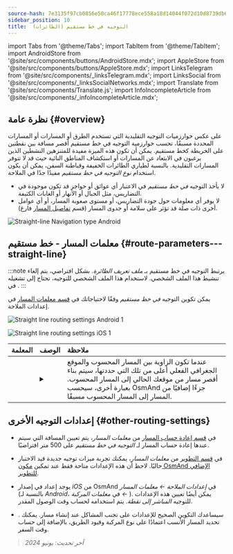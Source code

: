 ```yaml
---
source-hash: 7e3135f97cb0856e50ca46f17778ece558a18d14044f072d10d8739db6285192
sidebar_position: 10
title:  التوجيه في خط مستقيم (الطائرات)
---
```

import Tabs from '@theme/Tabs';
import TabItem from '@theme/TabItem';
import AndroidStore from '@site/src/components/buttons/AndroidStore.mdx';
import AppleStore from '@site/src/components/buttons/AppleStore.mdx';
import LinksTelegram from '@site/src/components/_linksTelegram.mdx';
import LinksSocial from '@site/src/components/_linksSocialNetworks.mdx';
import Translate from '@site/src/components/Translate.js';
import InfoIncompleteArticle from '@site/src/components/_infoIncompleteArticle.mdx';


<InfoIncompleteArticle/>


## نظرة عامة {#overview}

على عكس خوارزميات التوجيه التقليدية التي تستخدم الطرق أو المسارات أو المسارات المحددة مسبقًا، تحسب خوارزمية التوجيه في خط مستقيم أقصر مسافة بين نقطتين على الخريطة كخط مستقيم. يمكن أن تكون هذه الميزة مفيدة للمتنزهين النشطين الذين يرغبون في الابتعاد عن المسارات أو استكشاف المناطق النائية حيث قد لا تتوفر المسارات التقليدية. بالنسبة لطياري الطائرات الخفيفة وقباطنة السفن، يمكن أن يكون استخدام *نوع التوجيه في خط مستقيم* مفيدًا جدًا في الملاحة.

<!-- ![Straight line Navigation example Android 1](@site/static/img/navigation/routing/straight_line_routing_andr_1.png) ![Straight line Navigation example Android 1](@site/static/img/navigation/routing/straight_line_routing_andr_2.png) -->

- لا يأخذ التوجيه *في خط مستقيم* في الاعتبار أي عوائق أو حواجز قد تكون موجودة في التضاريس، مثل الجبال أو الأنهار أو الغابات الكثيفة.
- لا يوفر أي معلومات حول جودة التضاريس، أو مستوى صعوبة المسار، أو أي عوامل أخرى ذات صلة قد تؤثر على سلامة أو جدوى المسار (قسم [تفاصيل المسار](../setup/route-details.md) فارغ).

![Straight-line Navigation type Android](@site/static/img/navigation/routing/straight_line_routing_andr.png)


## معلمات المسار - خط مستقيم {#route-parameters---straight-line}

:::note
يرتبط التوجيه في خط مستقيم بـ *ملف تعريف الطائرة*. بشكل افتراضي، يتم إلغاء تنشيط هذا الملف الشخصي. لاستخدام هذا الملف الشخصي للتوجيه، تحتاج إلى تشغيله في *<Translate android="true" ids="shared_string_menu,shared_string_settings,application_profiles"/>*.
:::

يمكن تكوين التوجيه *في خط مستقيم* وفقًا لاحتياجاتك في [قسم معلمات المسار](../guidance/navigation-settings.md#route-parameters) في إعدادات الملاحة.

<Tabs groupId="operating-systems" queryString="operating-systems">

<TabItem value="android" label="أندرويد">

![Straight line routing settings Android 1](@site/static/img/navigation/routing/aircraft_routing_andr.png)

</TabItem>

<TabItem value="ios" label="iOS">

![Straight line routing settings iOS 1](@site/static/img/navigation/routing/straight_line_ios.png)

</TabItem>

</Tabs>

| المعلمة | الوصف | ملاحظة |
|:------------|:---------------|:---------------|
| *<Translate android="true" ids="recalc_angle_dialog_title"/>* | <details><summary> <Translate android="true" ids="recalc_angle_dialog_descr"/> </summary>![Straight line recalculation Android](@site/static/img/navigation/routing/straight_line_recalculation_andr.png) </details> | عندما تكون الزاوية بين المسار المحسوب والموقع الجغرافي الفعلي أعلى من تلك التي حددتها، سيتم بناء أقصر مسار من موقعك الحالي إلى المسار المحسوب. بعبارة أخرى، سيحسب OsmAnd جزءًا إضافيًا من المسار إلى المسار المحسوب مسبقًا. |


## إعدادات التوجيه الأخرى {#other-routing-settings}

- في [قسم إعادة حساب المسار](../../navigation/guidance/navigation-settings.md#recalculate-route) من *معلمات المسار*، يتم تعيين المسافة التي سيتم عندها إعادة حساب المسار لـ *التوجيه في خط مستقيم* على 500 متر افتراضيًا.

- في [قسم التطوير](../guidance/navigation-settings.md#development-settings) من *معلمات المسار*، يمكنك تجربة ميزات توجيه جديدة قيد الاختبار حاليًا. لاحظ أن هذه الإعدادات متاحة فقط عند تمكين [مكون OsmAnd الإضافي للتطوير](../../plugins/development.md).

- يوجد إعداد *[<Translate ios="true" ids="road_speeds"/>](../guidance/navigation-settings.md#road-speeds)* في إصدار *iOS* من OsmAnd في *إعدادات الملاحة ← معلمات المسار* (بالنسبة لـ *Android*، في *معلمات المركبة ← [<Translate android="true" ids="default_speed_setting_title"/>](../guidance/navigation-settings.md#default-speed--road-speeds)*). يمكن أيضًا تعيين هذه الإعدادات للتوجيه *المباشر إلى نقطة*. يتم استخدامه لحساب وقت الوصول المقدر.

- *[<Translate ios="true" ids="vehicle_parameters"/>](../guidance/navigation-settings.md#vehicle-parameters)*. سيساعدك التكوين الصحيح للإعدادات على تجنب المشاكل عند إنشاء مسار. يمكنك تحديد المسار الأنسب اعتمادًا على نوع المركبة وقيود الطريق، بالإضافة إلى حساب وقت السفر.

> *آخر تحديث: يونيو 2024*